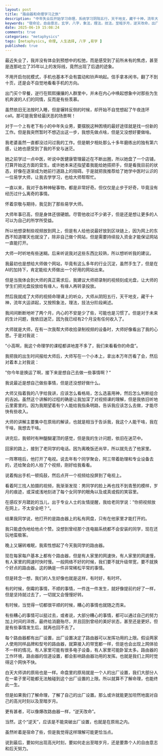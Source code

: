 ```yaml
---
layout: post
title: "路由器和命理学习之旅"
description: "中年失业后开始学习命理，系统学习阴阳五行，天干地支，藏干十神，流年大运，掌握象法，理法，技法后，以路由器类比命理"
keywords: "宿命论，自由意志，玄学，八字，象法，理法，技法，至暗岁月，逆天改命，出厂设置"
date: 2025-06-19 15:08:24
comments: true
categories: "metaphysics"
tags: [metaphysics, 命理, 人生选择, 八字 ,易学 ]
published: true
---
```

最近失业了，我并没有体会到预想中的松弛，而是感受到了前所未有的焦虑，甚至是连那屹立了35年以上的发际线，竟然出现了后退的迹象。

不用开启勿扰模式，手机也基本不会有震动和铃声响起。信手拿本闲书，翻了不到十页，还是会不自觉地看看手机的方向。

出门买个早餐，逆行在熙熙攘攘的人群里中，并未在内心中唤起想象中对那些为生机奔波的人们的同情，反而是有些羡慕。
<!-- more -->
虽然依旧无法按时入睡，但是辗转反侧的时候，却开始不自觉想起了午夜连环call。那可是我曾经最厌恶的场景啊！

对于一个上有老下有小的中年失业男，要摆脱这种困境的最好途径就是找一份新的工作。但是我突然暂时不想迈出这一步，我想先做点啥，但是又没想好要做啥。

我老婆虽然一直都没过问过我的工作。但是朝夕相处那么十多年磨练出的独有第六感，让她也感受到了我的不安与迷茫。

她之前学过一点中医，听说中医健康管理最近在不断出圈，所以她盘了一个店铺，打算开始这方面的营生。或许她本来还指望着我能给她搭把手，但是看我目前的状态，好像在逐渐成为她前行道路上的阻碍。于是就把我推荐给了她学中医时认识的一位易学大师，让我去学学习，也给大师帮帮忙。

一直以来，我对于各种神秘事物，都是非常好奇。但仅仅是止步于好奇，毕竟没有经历过什么离奇的事情。

怀着崇敬与期待，我见到了那些易学大师。

大师年事已高，但是身体还很硬朗。尽管他收过不少弟子，但是还是想让更多的人可以为自己的所学所受益。

所以他想录制些视频放到网上，但是有人给他说最好放到区块链上，因为网上的东西不知道哪天也就没了，除非自己做个网站，但是需要持续投入资金才能保证网站一直能打开。

大师一时听地有些迷糊。后来听说我对这些东西比较熟，所以想听听我的建议。

我最初也是想给大师做个网站，毕竟有这么多年的行业沉淀，虽然手生了，但是在AI的加持下，肯定能给大师做出一个好用的网站出来。

但是当我体会到大师的真正需求后，我建议大师把录制的视频刻成光盘，让大师的学生们把光盘投放给有缘人，有缘人再转录投放。

然后我就成了大师的视频命理课上的听众，大师从阴阳五行，天干地支，藏干十神，流年大运讲起，又按照象法，理法，技法分阶段阐述。

我间间断断地听了两个月，内心的不安是少了些，可能也是习惯了。但是对于未来的生计问题，我依旧迷茫，因为我已经有2个月没有任何收入了。

大师就是大师，在有一次我帮大师收拾录制视频的设备时，大师好像看出了我的心思。于是对我说：

“小高啊，我这个命理学的课程都讲地差不多了，我们来看看你的命盘”。

我把我的出生时间报给大师后，大师写在一个小本上，拿出本万年历看了会，然后对着本上对我说：

”你今年是换运了啊，接下来是想自己去做一些事情啊？“

我说最近是想自己做些事情，但是还没想好做什么。

大师又指着我的八字给我讲，应该怎么看格局，怎么选喜用神，然后怎么判断组合的吉凶。虽然这个讲解的过程的确是让我加深了对视频课的理解，但是我依旧听地云里雾里的。因为我期望着有个人能给我指条明路，告诉我应该怎么去做，才能尽快有些收入。

大师的讲解主要集中在原局的解读，也就是相当于告诉我，我这个人能干啥，我在干啥，我想去干啥。

讲完后，我顿时有种醍醐灌顶的感觉，但是我的生计问题，依旧在迷茫中。

回家的路上，接到了老同学的电话。因为离晚饭还尚早，所以就先去了他家里。

一阵寒暄后，他打开了电视。说去年有个同学聚会，阿三带着助理和专业设备去的，还给聚会的人拍了个视频，刚好给我看看。

说着掏出手机一顿捣鼓，然后点开一个视频给投屏到了电视上。

看着阿三找人拍摄的视频，我渐渐发现：男同学的脸上再也找不到青葱的模样，岁月的痕迹，或深或浅地刻进了每个女同学的眼角以及或真或假的笑容里。

在感叹岁月蹉跎的当儿，出于专业人士的友情提醒，我给老同学说：”你把视频放在网上，不太安全吧？“。

结果我同学说，他打开的是路由器上的私有网盘，只有在他家里才能打开的。

我只能虚伪地给他点个赞。没想到曾经那个连电脑系统都不会安装的同学，现在还玩地蛮极客。

晚上又辗转难眠，我索性想起了今天我同学的路由器。

现在每家每户基本上都有个路由器，但是有人家里的网速快，有人家里的网速慢，有人家里的网速时快时慢。一般网络不好的时候，我们要不就升级带宽，要不就换个好点的路由器。这的确是一件非常稀松平常的事情。

但是转念一想，我们的人生好像也就是这样，有时好，有时坏。

有的时候，倒霉的事情，不顺的事情，一件连一件发生，就好像提前约好了一样，但是坚持就过去了，一切就又会慢慢好转。

有时候，当觉得一切都很平顺的时候，糟心的事情也就随之而来。

有些糟心的事情可以挺过去，或者说，大部分糟心的事情，都可以通过自己的努力加上时间的淬炼，最终给消磨殆尽，并且回到曾经的美好状态，甚至还是更好。但是有些事情发生后，就再也回不去了。

每个路由器都有出厂设置，出厂设置决定了路由器可以发挥功用的上限。假设两家人使用同样品牌和型号的路由器，就算接入的带宽都一样，但是也会出现上网体验不一样的情况。有人家里可能有很多电子设备，有人家里可能卧室太多。路由器的工作环境，路由器的信道设置，都会影响路由器功用的发挥。也就是我们上网时觉得这个网快不快。

白天大师讲的原局也是一样。命盘里的原局就是一个人的出厂设置，我们大部分人在一辈子里可能都无法触碰到这个出厂设置的上限。所以就算不了解命理，也能终此一生。

但是如果我们了解命理，了解了自己的出厂设置。那么或许就能更加坦然地面对自己的高光时刻以及至暗岁月。

更有甚者，可以像爆改路由器一样，“逆天改命”。

当然，这个“逆天”，应该是不能突破出厂设置，也就是在原局之内。

虽然听着是宿命了些，但是我觉得这样理解可能更恰当点。

说到最后，要如何出现高光时刻，要如何走出至暗岁月，还是要靠个人的自由意志和后天努力。
